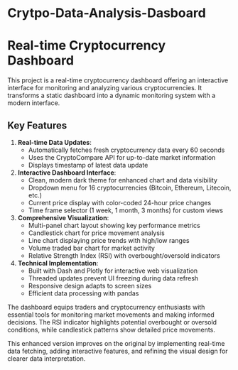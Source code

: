 # Crytpo-Data-Analysis-Dasboard

# Real-time Cryptocurrency Dashboard

This project is a real-time cryptocurrency dashboard offering an interactive interface for monitoring and analyzing various cryptocurrencies. It transforms a static dashboard into a dynamic monitoring system with a modern interface.

## Key Features

1. **Real-time Data Updates**:
    - Automatically fetches fresh cryptocurrency data every 60 seconds
    - Uses the CryptoCompare API for up-to-date market information
    - Displays timestamp of latest data update
2. **Interactive Dashboard Interface**:
    - Clean, modern dark theme for enhanced chart and data visibility
    - Dropdown menu for 16 cryptocurrencies (Bitcoin, Ethereum, Litecoin, etc.)
    - Current price display with color-coded 24-hour price changes
    - Time frame selector (1 week, 1 month, 3 months) for custom views
3. **Comprehensive Visualization**:
    - Multi-panel chart layout showing key performance metrics
    - Candlestick chart for price movement analysis
    - Line chart displaying price trends with high/low ranges
    - Volume traded bar chart for market activity
    - Relative Strength Index (RSI) with overbought/oversold indicators
4. **Technical Implementation**:
    - Built with Dash and Plotly for interactive web visualization
    - Threaded updates prevent UI freezing during data refresh
    - Responsive design adapts to screen sizes
    - Efficient data processing with pandas

The dashboard equips traders and cryptocurrency enthusiasts with essential tools for monitoring market movements and making informed decisions. The RSI indicator highlights potential overbought or oversold conditions, while candlestick patterns show detailed price movements.

This enhanced version improves on the original by implementing real-time data fetching, adding interactive features, and refining the visual design for clearer data interpretation.
